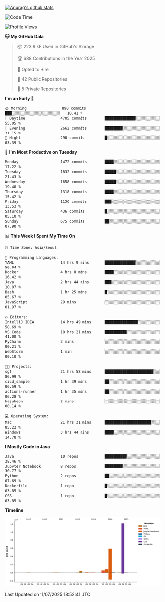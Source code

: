 [![Anurag's github stats](https://github-readme-stats.vercel.app/api?username=hajubal)](https://github.com/anuraghazra/github-readme-stats)

<!--START_SECTION:waka-->
![Code Time](http://img.shields.io/badge/Code%20Time-593%20hrs%2018%20mins-blue)

![Profile Views](http://img.shields.io/badge/Profile%20Views-0-blue)

**🐱 My GitHub Data** 

> 📦 223.9 kB Used in GitHub's Storage 
 > 
> 🏆 688 Contributions in the Year 2025
 > 
> 💼 Opted to Hire
 > 
> 📜 42 Public Repositories 
 > 
> 🔑 5 Private Repositories 
 > 
**I'm an Early 🐤** 

```text
🌞 Morning                890 commits         ███░░░░░░░░░░░░░░░░░░░░░░   10.41 % 
🌆 Daytime                4705 commits        ██████████████░░░░░░░░░░░   55.05 % 
🌃 Evening                2662 commits        ████████░░░░░░░░░░░░░░░░░   31.15 % 
🌙 Night                  290 commits         █░░░░░░░░░░░░░░░░░░░░░░░░   03.39 % 
```
📅 **I'm Most Productive on Tuesday** 

```text
Monday                   1472 commits        ████░░░░░░░░░░░░░░░░░░░░░   17.22 % 
Tuesday                  1832 commits        █████░░░░░░░░░░░░░░░░░░░░   21.43 % 
Wednesday                1658 commits        █████░░░░░░░░░░░░░░░░░░░░   19.40 % 
Thursday                 1318 commits        ████░░░░░░░░░░░░░░░░░░░░░   15.42 % 
Friday                   1156 commits        ███░░░░░░░░░░░░░░░░░░░░░░   13.53 % 
Saturday                 436 commits         █░░░░░░░░░░░░░░░░░░░░░░░░   05.10 % 
Sunday                   675 commits         ██░░░░░░░░░░░░░░░░░░░░░░░   07.90 % 
```


📊 **This Week I Spent My Time On** 

```text
🕑︎ Time Zone: Asia/Seoul

💬 Programming Languages: 
YAML                     14 hrs 9 mins       ██████████████░░░░░░░░░░░   56.04 % 
Docker                   4 hrs 8 mins        ████░░░░░░░░░░░░░░░░░░░░░   16.42 % 
Java                     2 hrs 44 mins       ███░░░░░░░░░░░░░░░░░░░░░░   10.87 % 
Bash                     1 hr 25 mins        █░░░░░░░░░░░░░░░░░░░░░░░░   05.67 % 
JavaScript               29 mins             ░░░░░░░░░░░░░░░░░░░░░░░░░   01.97 % 

🔥 Editors: 
IntelliJ IDEA            14 hrs 49 mins      ███████████████░░░░░░░░░░   58.69 % 
VS Code                  10 hrs 21 mins      ██████████░░░░░░░░░░░░░░░   41.00 % 
PyCharm                  3 mins              ░░░░░░░░░░░░░░░░░░░░░░░░░   00.21 % 
WebStorm                 1 min               ░░░░░░░░░░░░░░░░░░░░░░░░░   00.10 % 

🐱‍💻 Projects: 
sgt                      21 hrs 58 mins      ██████████████████████░░░   86.99 % 
cicd_sample              1 hr 39 mins        ██░░░░░░░░░░░░░░░░░░░░░░░   06.59 % 
actions-runner           1 hr 35 mins        ██░░░░░░░░░░░░░░░░░░░░░░░   06.28 % 
hajuheon                 2 mins              ░░░░░░░░░░░░░░░░░░░░░░░░░   00.14 % 

💻 Operating System: 
Mac                      21 hrs 31 mins      █████████████████████░░░░   85.22 % 
Windows                  3 hrs 44 mins       ████░░░░░░░░░░░░░░░░░░░░░   14.78 % 
```

**I Mostly Code in Java** 

```text
Java                     10 repos            ██████████░░░░░░░░░░░░░░░   38.46 % 
Jupyter Notebook         8 repos             ████████░░░░░░░░░░░░░░░░░   30.77 % 
Python                   2 repos             ██░░░░░░░░░░░░░░░░░░░░░░░   07.69 % 
Dockerfile               1 repo              █░░░░░░░░░░░░░░░░░░░░░░░░   03.85 % 
CSS                      1 repo              █░░░░░░░░░░░░░░░░░░░░░░░░   03.85 % 
```



**Timeline**

![Lines of Code chart](https://raw.githubusercontent.com/hajubal/hajubal/main/assets/bar_graph.png)


 Last Updated on 11/07/2025 18:52:41 UTC
<!--END_SECTION:waka-->